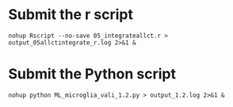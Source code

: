 # Submit the r script

```{r}
nohup Rscript --no-save 05_integrateallct.r > output_05allctintegrate_r.log 2>&1 &
```

# Submit the Python script

```{r}
nohup python ML_microglia_vali_1.2.py > output_1.2.log 2>&1 &
```
